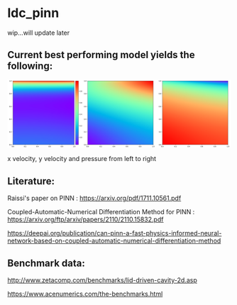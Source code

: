 # ldc_pinn

wip...will update later

## Current best performing model yields the following:
![](./current_best_model.png)

x velocity, y velocity and pressure from left to right

## Literature:

Raissi's paper on PINN : https://arxiv.org/pdf/1711.10561.pdf

Coupled-Automatic-Numerical Differentiation Method for PINN : https://arxiv.org/ftp/arxiv/papers/2110/2110.15832.pdf

https://deepai.org/publication/can-pinn-a-fast-physics-informed-neural-network-based-on-coupled-automatic-numerical-differentiation-method

## Benchmark data:

http://www.zetacomp.com/benchmarks/lid-driven-cavity-2d.asp

https://www.acenumerics.com/the-benchmarks.html
